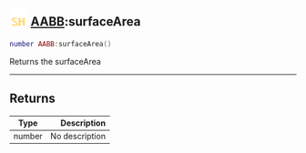 ## <img src="../../.gitbook/assets/shared.png" width="32" height="32" /> [AABB](../aabb/README.md):surfaceArea

```lua
number AABB:surfaceArea()
```

Returns the surfaceArea

------
## Returns

| Type   | Description |
| ------ | ----------: |
| number | No description |

